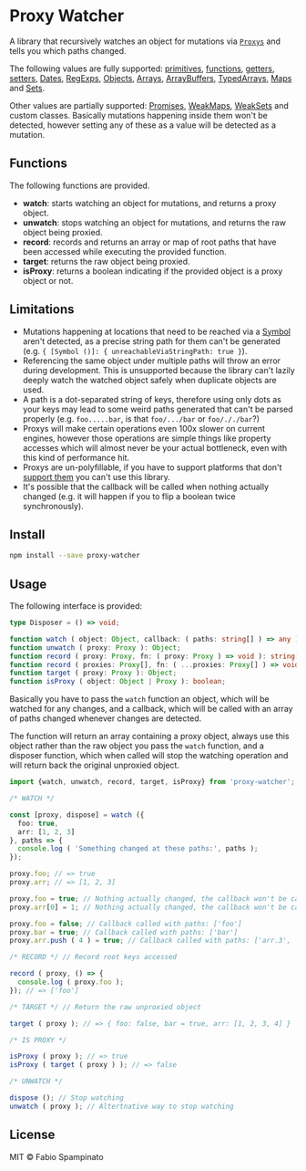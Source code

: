 # Proxy Watcher

A library that recursively watches an object for mutations via [`Proxys`](https://developer.mozilla.org/en-US/docs/Web/JavaScript/Reference/Global_Objects/Proxy) and tells you which paths changed.

The following values are fully supported: [primitives](https://developer.mozilla.org/en-US/docs/Glossary/Primitive), [functions](https://developer.mozilla.org/en-US/docs/Web/JavaScript/Guide/Functions), [getters](https://developer.mozilla.org/en-US/docs/Web/JavaScript/Reference/Functions/get), [setters](https://developer.mozilla.org/en-US/docs/Web/JavaScript/Reference/Functions/set), [Dates](https://developer.mozilla.org/en-US/docs/Web/JavaScript/Reference/Global_Objects/Date), [RegExps](https://developer.mozilla.org/en-US/docs/Web/JavaScript/Reference/Global_Objects/RegExp), [Objects](https://developer.mozilla.org/en-US/docs/Web/JavaScript/Reference/Global_Objects/Object), [Arrays](https://developer.mozilla.org/en-US/docs/Web/JavaScript/Reference/Global_Objects/Array), [ArrayBuffers](https://developer.mozilla.org/en-US/docs/Web/JavaScript/Reference/Global_Objects/ArrayBuffer), [TypedArrays](https://developer.mozilla.org/en-US/docs/Web/JavaScript/Reference/Global_Objects/TypedArray), [Maps](https://developer.mozilla.org/en-US/docs/Web/JavaScript/Reference/Global_Objects/Map) and [Sets](https://developer.mozilla.org/en-US/docs/Web/JavaScript/Reference/Global_Objects/Set).

Other values are partially supported: [Promises](https://developer.mozilla.org/en/docs/Web/JavaScript/Reference/Global_Objects/Promise), [WeakMaps](https://developer.mozilla.org/en-US/docs/Web/JavaScript/Reference/Global_Objects/WeakMap), [WeakSets](https://developer.mozilla.org/en-US/docs/Web/JavaScript/Reference/Global_Objects/WeakSet) and custom classes. Basically mutations happening inside them won't be detected, however setting any of these as a value will be detected as a mutation.

## Functions

The following functions are provided.

- **watch**: starts watching an object for mutations, and returns a proxy object.
- **unwatch**: stops watching an object for mutations, and returns the raw object being proxied.
- **record**: records and returns an array or map of root paths that have been accessed while executing the provided function.
- **target**: returns the raw object being proxied.
- **isProxy**: returns a boolean indicating if the provided object is a proxy object or not.

## Limitations

- Mutations happening at locations that need to be reached via a [Symbol](https://developer.mozilla.org/en-US/docs/Web/JavaScript/Reference/Global_Objects/Symbol) aren't detected, as a precise string path for them can't be generated (e.g. `{ [Symbol ()]: { unreachableViaStringPath: true }`).
- Referencing the same object under multiple paths will throw an error during development. This is unsupported because the library can't lazily deeply watch the watched object safely when duplicate objects are used.
- A path is a dot-separated string of keys, therefore using only dots as your keys may lead to some weird paths generated that can't be parsed properly (e.g. `foo.....bar`, is that `foo/.../bar` or `foo/././bar`?)
- Proxys will make certain operations even 100x slower on current engines, however those operations are simple things like property accesses which will almost never be your actual bottleneck, even with this kind of performance hit.
- Proxys are un-polyfillable, if you have to support platforms that don't [support them](https://caniuse.com/#search=proxy) you can't use this library.
- It's possible that the callback will be called when nothing actually changed (e.g. it will happen if you to flip a boolean twice synchronously).

## Install

```sh
npm install --save proxy-watcher
```

## Usage

The following interface is provided:

```ts
type Disposer = () => void;

function watch ( object: Object, callback: ( paths: string[] ) => any ): [Proxy, Disposer];
function unwatch ( proxy: Proxy ): Object;
function record ( proxy: Proxy, fn: ( proxy: Proxy ) => void ): string[];
function record ( proxies: Proxy[], fn: ( ...proxies: Proxy[] ) => void ): Map<Proxy, string[]>;
function target ( proxy: Proxy ): Object;
function isProxy ( object: Object | Proxy ): boolean;
```

Basically you have to pass the `watch` function an object, which will be watched for any changes, and a callback, which will be called with an array of paths changed whenever changes are detected.

The function will return an array containing a proxy object, always use this object rather than the raw object you pass the `watch` function, and a disposer function, which when called will stop the watching operation and will return back the original unproxied object.

```ts
import {watch, unwatch, record, target, isProxy} from 'proxy-watcher';

/* WATCH */

const [proxy, dispose] = watch ({
  foo: true,
  arr: [1, 2, 3]
}, paths => {
  console.log ( 'Something changed at these paths:', paths );
});

proxy.foo; // => true
proxy.arr; // => [1, 2, 3]

proxy.foo = true; // Nothing actually changed, the callback won't be called
proxy.arr[0] = 1; // Nothing actually changed, the callback won't be called

proxy.foo = false; // Callback called with paths: ['foo']
proxy.bar = true; // Callback called with paths: ['bar']
proxy.arr.push ( 4 ) = true; // Callback called with paths: ['arr.3', 'arr']

/* RECORD */ // Record root keys accessed

record ( proxy, () => {
  console.log ( proxy.foo );
}); // => ['foo']

/* TARGET */ // Return the raw unproxied object

target ( proxy ); // => { foo: false, bar = true, arr: [1, 2, 3, 4] }

/* IS PROXY */

isProxy ( proxy ); // => true
isProxy ( target ( proxy ) ); // => false

/* UNWATCH */

dispose (); // Stop watching
unwatch ( proxy ); // Altertnative way to stop watching
```

## License

MIT © Fabio Spampinato
